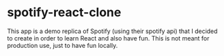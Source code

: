 # spotify-react-clone
This app is a demo replica of Spotify (using their spotify api) that I decided to create in order to learn React and also have fun. This is not meant for production use, just to have fun locally.
